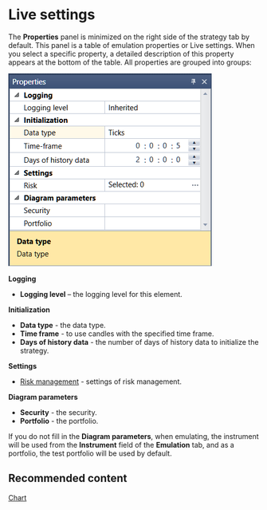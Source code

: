 # Live settings

The **Properties** panel is minimized on the right side of the strategy tab by default. This panel is a table of emulation properties or Live settings. When you select a specific property, a detailed description of this property appears at the bottom of the table. All properties are grouped into groups:

![Designer Properties Live 00](../../../../images/designer_properties_live_00.png)

**Logging**

- **Logging level** – the logging level for this element.

**Initialization**

- **Data type** \- the data type.
- **Time frame** \- to use candles with the specified time frame.
- **Days of history data** \- the number of days of history data to initialize the strategy.

**Settings**

- [Risk management](../risk_management.md) \- settings of risk management.

**Diagram parameters**

- **Security** \- the security.
- **Portfolio** \- the portfolio.

If you do not fill in the **Diagram parameters**, when emulating, the instrument will be used from the **Instrument** field of the **Emulation** tab, and as a portfolio, the test portfolio will be used by default.

## Recommended content

[Chart](chart.md)
